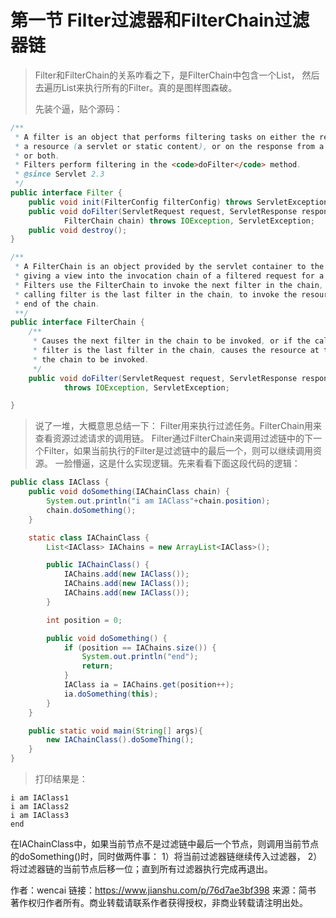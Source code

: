 # 第一节 Filter过滤器和FilterChain过滤器链

> Filter和FilterChain的关系咋看之下，是FilterChain中包含一个List<Filter>，
> 然后去遍历List来执行所有的Filter。真的是图样图森破。
> 
> 先装个逼，贴个源码：
```java
/**
 * A filter is an object that performs filtering tasks on either the request to
 * a resource (a servlet or static content), or on the response from a resource,
 * or both.
 * Filters perform filtering in the <code>doFilter</code> method.
 * @since Servlet 2.3
 */
public interface Filter {
    public void init(FilterConfig filterConfig) throws ServletException;
    public void doFilter(ServletRequest request, ServletResponse response,
            FilterChain chain) throws IOException, ServletException;
    public void destroy();
}
```
```java
/**
 * A FilterChain is an object provided by the servlet container to the developer
 * giving a view into the invocation chain of a filtered request for a resource.
 * Filters use the FilterChain to invoke the next filter in the chain, or if the
 * calling filter is the last filter in the chain, to invoke the resource at the
 * end of the chain.
 **/
public interface FilterChain {
    /**
     * Causes the next filter in the chain to be invoked, or if the calling
     * filter is the last filter in the chain, causes the resource at the end of
     * the chain to be invoked.
     */
    public void doFilter(ServletRequest request, ServletResponse response)
            throws IOException, ServletException;

}
```

> 说了一堆，大概意思总结一下：
> Filter用来执行过滤任务。FilterChain用来查看资源过滤请求的调用链。
> Filter通过FilterChain来调用过滤链中的下一个Filter，如果当前执行的Filter是过滤链中的最后一个，则可以继续调用资源。
> 一脸懵逼，这是什么实现逻辑。先来看看下面这段代码的逻辑：
```java
public class IAClass {
    public void doSomething(IAChainClass chain) {
        System.out.println("i am IAClass"+chain.position);
        chain.doSomething();
    }

    static class IAChainClass {
        List<IAClass> IAChains = new ArrayList<IAClass>();

        public IAChainClass() {
            IAChains.add(new IAClass());
            IAChains.add(new IAClass());
            IAChains.add(new IAClass());
        }

        int position = 0;

        public void doSomething() {
            if (position == IAChains.size()) {
                System.out.println("end");
                return;
            }
            IAClass ia = IAChains.get(position++);
            ia.doSomething(this);
        }
    }

    public static void main(String[] args){
        new IAChainClass().doSomeThing();
    }
}
```
> 打印结果是：
```
i am IAClass1
i am IAClass2
i am IAClass3
end
``` 
在IAChainClass中，如果当前节点不是过滤链中最后一个节点，则调用当前节点的doSomething()时，同时做两件事：
1）将当前过滤器链继续传入过滤器，
2）将过滤器链的当前节点后移一位；直到所有过滤器执行完成再退出。

作者：wencai
链接：https://www.jianshu.com/p/76d7ae3bf398
来源：简书
著作权归作者所有。商业转载请联系作者获得授权，非商业转载请注明出处。